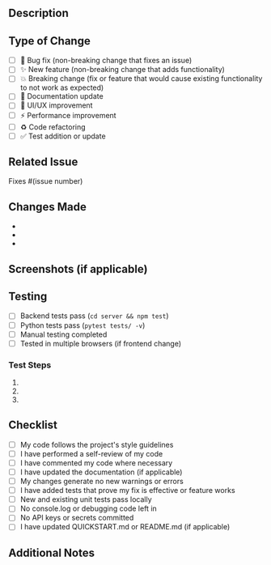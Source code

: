 ## Description

<!-- Provide a brief description of the changes in this PR -->

## Type of Change

<!-- Mark the relevant option with an 'x' -->

- [ ] 🐛 Bug fix (non-breaking change that fixes an issue)
- [ ] ✨ New feature (non-breaking change that adds functionality)
- [ ] 💥 Breaking change (fix or feature that would cause existing functionality to not work as expected)
- [ ] 📝 Documentation update
- [ ] 🎨 UI/UX improvement
- [ ] ⚡ Performance improvement
- [ ] ♻️ Code refactoring
- [ ] ✅ Test addition or update

## Related Issue

<!-- Link to the issue this PR addresses -->
Fixes #(issue number)

## Changes Made

<!-- List the specific changes made in this PR -->

- 
- 
- 

## Screenshots (if applicable)

<!-- Add screenshots to demonstrate UI changes -->

## Testing

<!-- Describe the tests you ran to verify your changes -->

- [ ] Backend tests pass (`cd server && npm test`)
- [ ] Python tests pass (`pytest tests/ -v`)
- [ ] Manual testing completed
- [ ] Tested in multiple browsers (if frontend change)

### Test Steps

1. 
2. 
3. 

## Checklist

<!-- Mark completed items with an 'x' -->

- [ ] My code follows the project's style guidelines
- [ ] I have performed a self-review of my code
- [ ] I have commented my code where necessary
- [ ] I have updated the documentation (if applicable)
- [ ] My changes generate no new warnings or errors
- [ ] I have added tests that prove my fix is effective or feature works
- [ ] New and existing unit tests pass locally
- [ ] No console.log or debugging code left in
- [ ] No API keys or secrets committed
- [ ] I have updated QUICKSTART.md or README.md (if applicable)

## Additional Notes

<!-- Add any additional context, concerns, or notes for reviewers -->

